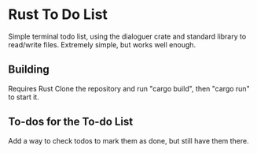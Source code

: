 # Rust To Do List
Simple terminal todo list, using the dialoguer crate and standard library to read/write files. Extremely simple, but works well enough.

## Building
Requires Rust
Clone the repository and run "cargo build", then "cargo run" to start it.

## To-dos for the To-do List
Add a way to check todos to mark them as done, but still have them there.
